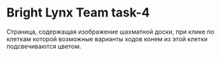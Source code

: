 # Bright Lynx Team task-4
Страница, содержащая изображение шахматной доски, при клике по клеткам которой возможные варианты ходов конем из этой клетки подсвечиваются цветом.